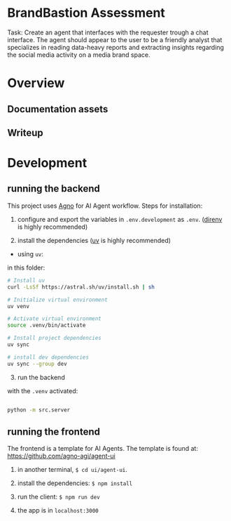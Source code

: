 # BrandBastion Assessment

Task: Create an agent that interfaces with the requester trough a chat interface.
The agent should appear to the user to be a friendly analyst that specializes in reading data-heavy reports and extracting insights regarding the social media activity on a media brand space.

# Overview

## Documentation assets

## Writeup

# Development

## running the backend

This project uses [Agno](https://docs.agno.com/introduction) for AI Agent workflow. Steps for installation:

1) configure and export the variables in `.env.development` as `.env`. ([direnv](https://github.com/direnv/direnv) is highly recommended)

2) install the dependencies ([uv](https://docs.astral.sh/uv/) is highly recommended)

- using `uv`:

in this folder:

```bash
# Install uv
curl -LsSf https://astral.sh/uv/install.sh | sh

# Initialize virtual environment
uv venv

# Activate virtual environment
source .venv/bin/activate

# Install project dependencies
uv sync

# install dev dependencies
uv sync --group dev
```

3) run the backend

with the `.venv` activated:

```bash

python -m src.server

```

## running the frontend

The frontend is a template for AI Agents. The template is found at: https://github.com/agno-agi/agent-ui

1) in another terminal, `$ cd ui/agent-ui`.

2) install the dependencies: `$ npm install`

3) run the client: `$ npm run dev`

4) the app is in `localhost:3000`

